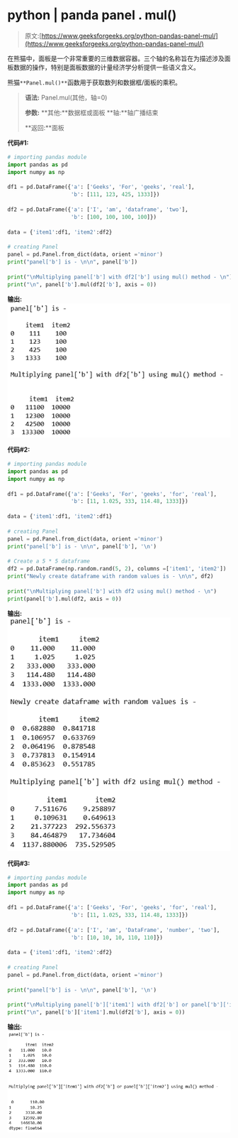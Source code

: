 # python | panda panel . mul()

> 原文:[https://www.geeksforgeeks.org/python-pandas-panel-mul/](https://www.geeksforgeeks.org/python-pandas-panel-mul/)

在熊猫中，面板是一个非常重要的三维数据容器。三个轴的名称旨在为描述涉及面板数据的操作，特别是面板数据的计量经济学分析提供一些语义含义。

熊猫`**Panel.mul()**`函数用于获取数列和数据框/面板的乘积。

> **语法:** Panel.mul(其他，轴=0)
> 
> **参数:**
> **其他:**数据框或面板
> **轴:**轴广播结束
> 
> **返回:**面板

**代码#1:**

```py
# importing pandas module 
import pandas as pd 
import numpy as np 

df1 = pd.DataFrame({'a': ['Geeks', 'For', 'geeks', 'real'], 
                    'b': [111, 123, 425, 1333]}) 

df2 = pd.DataFrame({'a': ['I', 'am', 'dataframe', 'two'], 
                    'b': [100, 100, 100, 100]}) 

data = {'item1':df1, 'item2':df2}

# creating Panel 
panel = pd.Panel.from_dict(data, orient ='minor') 
print("panel['b'] is - \n\n", panel['b']) 

print("\nMultiplying panel['b'] with df2['b'] using mul() method - \n") 
print("\n", panel['b'].mul(df2['b'], axis = 0)) 
```

**输出:**
![](img/96631a871a8c3f3a764537c40fd53552.png)

**代码#2:**

```py
# importing pandas module 
import pandas as pd 
import numpy as np 

df1 = pd.DataFrame({'a': ['Geeks', 'For', 'geeks', 'for', 'real'], 
                    'b': [11, 1.025, 333, 114.48, 1333]}) 

data = {'item1':df1, 'item2':df1} 

# creating Panel 
panel = pd.Panel.from_dict(data, orient ='minor') 
print("panel['b'] is - \n\n", panel['b'], '\n') 

# Create a 5 * 5 dataframe 
df2 = pd.DataFrame(np.random.rand(5, 2), columns =['item1', 'item2']) 
print("Newly create dataframe with random values is - \n\n", df2)

print("\nMultiplying panel['b'] with df2 using mul() method - \n") 
print(panel['b'].mul(df2, axis = 0)) 
```

**输出:**
![](img/aac4df2a8515b2dd1c9ef50b0d92e8ef.png)

**代码#3:**

```py
# importing pandas module 
import pandas as pd 
import numpy as np 

df1 = pd.DataFrame({'a': ['Geeks', 'For', 'geeks', 'for', 'real'], 
                    'b': [11, 1.025, 333, 114.48, 1333]}) 

df2 = pd.DataFrame({'a': ['I', 'am', 'DataFrame', 'number', 'two'], 
                    'b': [10, 10, 10, 110, 110]})                     

data = {'item1':df1, 'item2':df2} 

# creating Panel 
panel = pd.Panel.from_dict(data, orient ='minor') 

print("panel['b'] is - \n\n", panel['b'], '\n') 

print("\nMultiplying panel['b']['item1'] with df2['b'] or panel['b']['item2'] using mul() method - \n") 
print("\n", panel['b']['item1'].mul(df2['b'], axis = 0)) 
```

**输出:**
![](img/aeb9c6c5f05d8ec004f2c0f9ae59b984.png)